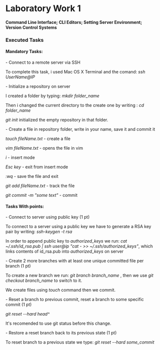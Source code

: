<h1>Laboratory Work 1</h1>
<h4>Command Line Interface; CLI Editors; Setting Server Environment; Version Control Systems</h4>

<h3>Executed Tasks</h3>
<h4>Mandatory Tasks:</h4>
- Connect to a remote server via SSH
<p>To complete this task, i used Mac OS X Terminal and the comand: <i>ssh UserName@IP</i></p>
- Initialize a repository on server
<p> I created a folder by typing: <i>mkdir folder_name </i></p>
<p> Then i changed the current directory to the create one by writing :
<i>cd folder_name</i></p>
<p><i>git init </i> initialized the empty repository in that folder.</p>
- Create a file in repository folder, write in your name, save it and commit it
<p><i>touch fileName.txt</i> - create a file</p>
<p><i>vim fileName.txt</i> - opens the file in vim</p>
<p><i>i</i> - insert mode</p>
<p><i>Esc key</i> - exit from insert mode</p>
<p><i>:wq</i> - save the file and exit</p>
<p><i> git add fileName.txt</i> - track the file</p>
<p><i>git commit -m "some text"</i> - commit </p>

<h4> Tasks With points:</h4>
- Connect to server using public key (1 pt)
<p> To connect to a server using a public key we have to generate a RSA key pair by writing: <i>ssh-keygen -t rsa</i></p>
<p> In order to append public key to <i>authorized_keys</i> we run: <i> cat ~/.ssh/id_rsa.pub | ssh user@ip "cat - >> ~/.ssh/authorized_keys"</i>, which links contents of id_rsa.pub into <i>authorized_keys</i> on server</p>
- Create 2 more branches with at least one unique committed file per branch (1 pt)
<p> To create a new branch we run: <i>git branch branch_name</i> , then we use <i>git checkout branch_name</i> to switch to it.<p>
<p> We create files using <i>touch</i> command then we commit.</p>
- Reset a branch to previous commit, reset a branch to some specific commit (1 pt)
<p><i>git reset --hard head^</i></p>
<p>It's recomended to use git status before this change.</p>
- Restore a reset branch back to its previous state (1 pt)
<p> To reset branch to a previous state we type: <i> git reset --hard some_commit</i> </p>
